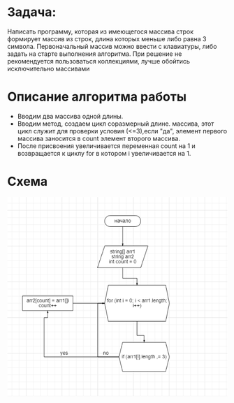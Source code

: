 # Задача:
Написать программу, которая из имеющегося массива строк формирует массив из строк, длина которых меньше либо равна 3 символа. Первоначальный массив можно ввести с клавиатуры, либо задать на старте выполнения алгоритма. При решение не рекомендуется пользоваться коллекциями, лучше обойтись исключительно массивами
# Описание алгоритма работы 
* Вводим два массива одной длины.
* Вводим метод, создаем цикл соразмерный длине. массива, этот цикл служит для проверки условия (<=3),если "да", элемент первого массива заносится в count элемент второго массива.
* После присвоения увеличивается переменная count на 1 и возвращается к циклу for в котором i увеличивается на 1.
# Схема 
![Схема](Схема.png)